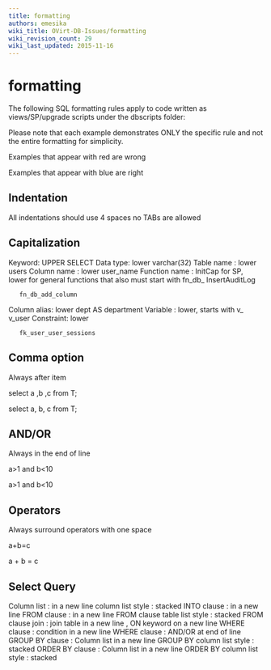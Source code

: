 ```yaml
---
title: formatting
authors: emesika
wiki_title: OVirt-DB-Issues/formatting
wiki_revision_count: 29
wiki_last_updated: 2015-11-16
---
```


# formatting

The following SQL formatting rules apply to code written as views/SP/upgrade scripts under the dbscripts folder:

Please note that each example demonstrates ONLY the specific rule and not the entire formatting for simplicity.

Examples that appear with red are wrong

Examples that appear with blue are right

## Indentation

All indentations should use 4 spaces no TABs are allowed

## Capitalization

Keyword: UPPER
 SELECT Data type: lower
 varchar(32) Table name : lower
 users Column name : lower
 user_name Function name : InitCap for SP, lower for general functions that also must start with fn_db_
 InsertAuditLog

       fn_db_add_column

Column alias: lower
 dept AS department Variable : lower, starts with v_
 v_user Constraint: lower

       fk_user_user_sessions

## Comma option

Always after item

select a
,b
,c
 from T;

select
a,
b,
c
 from T;

## AND/OR

Always in the end of line

a>1
and b<10

a>1 and
b<10

## Operators

Always surround operators with one space

a+b=c

a + b = c

## Select Query

Column list : in a new line
column list style : stacked
INTO clause : in a new line
FROM clause : in a new line
FROM clause table list style : stacked
FROM clause join : join table in a new line , ON keyword on a new line
WHERE clause : condition in a new line
WHERE clause : AND/OR at end of line
GROUP BY clause : Column list in a new line
GROUP BY column list style : stacked
ORDER BY clause : Column list in a new line
ORDER BY column list style : stacked
